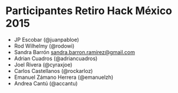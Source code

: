 # Participantes Retiro Hack México 2015

- JP Escobar (@juanpabloe)
- Rod Wilhelmy (@rodowi)
- Sandra Barrón sandra.barron.ramirez@gmail.com
- Adrian Cuadros (@adriancuadros)
- Joel Rivera (@cyraxjoe)
- Carlos Castellanos (@rockarloz)
- Emanuel Zámano Herrera (@emanuelzh)
- Andrea Cantú (@accantu)
